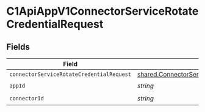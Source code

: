 # C1ApiAppV1ConnectorServiceRotateCredentialRequest


## Fields

| Field                                                                                                                   | Type                                                                                                                    | Required                                                                                                                | Description                                                                                                             |
| ----------------------------------------------------------------------------------------------------------------------- | ----------------------------------------------------------------------------------------------------------------------- | ----------------------------------------------------------------------------------------------------------------------- | ----------------------------------------------------------------------------------------------------------------------- |
| `connectorServiceRotateCredentialRequest`                                                                               | [shared.ConnectorServiceRotateCredentialRequest](../../../sdk/models/shared/connectorservicerotatecredentialrequest.md) | :heavy_minus_sign:                                                                                                      | N/A                                                                                                                     |
| `appId`                                                                                                                 | *string*                                                                                                                | :heavy_check_mark:                                                                                                      | N/A                                                                                                                     |
| `connectorId`                                                                                                           | *string*                                                                                                                | :heavy_check_mark:                                                                                                      | N/A                                                                                                                     |